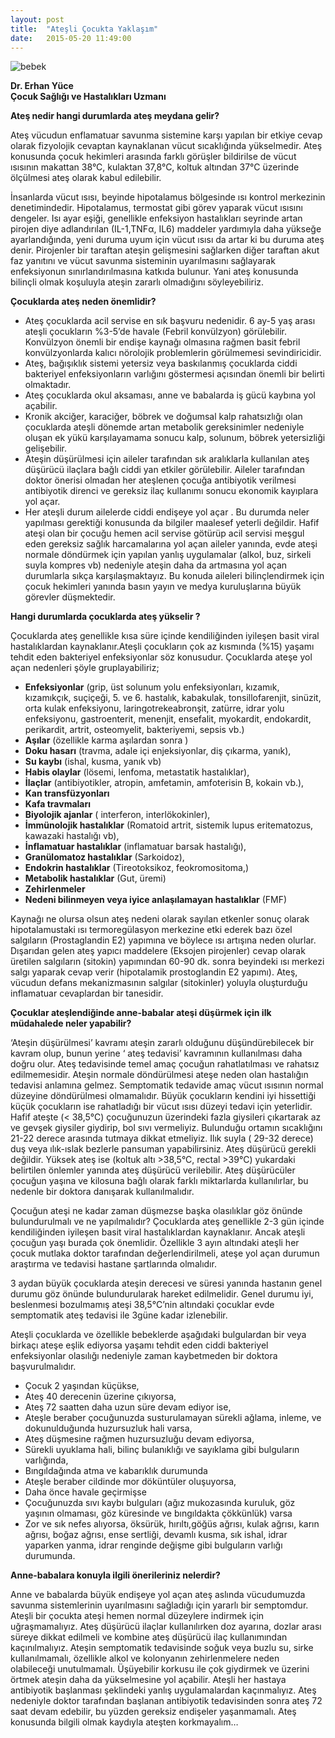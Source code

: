 ```yaml
---
layout: post
title:  "Ateşli Çocukta Yaklaşım"
date:   2015-05-20 11:49:00
---
```

![bebek](http://i.on5yirmi5.com/image/2012/04/24/270583.jpg)

**Dr. Erhan Yüce**  
**Çocuk Sağlığı ve Hastalıkları Uzmanı** 

__Ateş nedir hangi durumlarda ateş  meydana gelir?__

Ateş vücudun enflamatuar savunma sistemine karşı yapılan bir etkiye cevap olarak fizyolojik cevaptan kaynaklanan vücut sıcaklığında yükselmedir. Ateş konusunda çocuk hekimleri arasında farklı görüşler bildirilse de  vücut ısısının makattan 38°C, kulaktan 37,8°C, koltuk altından 37°C   üzerinde ölçülmesi ateş olarak kabul edilebilir. 

İnsanlarda vücut ısısı, beyinde hipotalamus bölgesinde ısı kontrol merkezinin denetimindedir.  Hipotalamus, termostat gibi görev yaparak vücut ısısını dengeler. Isı ayar eşiği, genellikle enfeksiyon hastalıkları seyrinde artan   pirojen diye adlandırılan (IL-1,TNFα, IL6) maddeler yardımıyla daha yükseğe ayarlandığında, yeni duruma uyum için vücut ısısı da artar ki bu duruma ateş denir. Pirojenler bir taraftan ateşin gelişmesini sağlarken diğer taraftan akut faz yanıtını ve vücut savunma sisteminin uyarılmasını sağlayarak enfeksiyonun sınırlandırılmasına katkıda bulunur. Yani  ateş konusunda bilinçli olmak koşuluyla ateşin zararlı olmadığını söyleyebiliriz.

**Çocuklarda ateş neden önemlidir?**

 - Ateş çocuklarda acil servise en sık başvuru nedenidir. 6 ay-5 yaş arası ateşli çocukların %3-5’de havale (Febril konvülzyon) görülebilir. Konvülzyon önemli bir endişe kaynağı olmasına rağmen basit febril konvülzyonlarda kalıcı nörolojik problemlerin görülmemesi sevindiricidir.
 - Ateş, bağışıklık sistemi yetersiz veya baskılanmış çocuklarda ciddi bakteriyel enfeksiyonların varlığını göstermesi açısından önemli bir belirti olmaktadır.
 - Ateş çocuklarda okul aksaması, anne ve babalarda iş gücü kaybına yol açabilir.
 - Kronik akciğer, karaciğer, böbrek ve doğumsal  kalp rahatsızlığı olan çocuklarda ateşli dönemde artan metabolik gereksinimler  nedeniyle oluşan ek yükü karşılayamama sonucu kalp, solunum, böbrek yetersizliği gelişebilir.
 - Ateşin düşürülmesi için aileler tarafından sık aralıklarla  kullanılan ateş düşürücü ilaçlara bağlı ciddi yan etkiler
   görülebilir. Aileler tarafından doktor önerisi olmadan her ateşlenen  çocuğa antibiyotik verilmesi antibiyotik direnci ve gereksiz ilaç kullanımı sonucu ekonomik kayıplara yol açar. 
 - Her ateşli durum ailelerde ciddi endişeye yol açar . Bu  durumda neler yapılması  gerektiği konusunda  da bilgiler maalesef   yeterli değildir. Hafif   ateşi olan bir çocuğu hemen acil servise götürüp acil servisi meşgul eden gereksiz sağlık harcamalarına yol açan aileler yanında, evde ateşi normale döndürmek için  yapılan yanlış uygulamalar (alkol, buz, sirkeli suyla kompres vb) nedeniyle ateşin daha da artmasına yol açan durumlarla sıkça karşılaşmaktayız. Bu konuda aileleri bilinçlendirmek için çocuk hekimleri yanında basın yayın ve medya kuruluşlarına büyük görevler düşmektedir.

**Hangi durumlarda çocuklarda ateş yükselir ?**

Çocuklarda ateş genellikle kısa süre içinde kendiliğinden iyileşen basit viral hastalıklardan kaynaklanır.Ateşli çocukların çok az kısmında (%15) yaşamı tehdit eden bakteriyel enfeksiyonlar söz konusudur. 
Çocuklarda ateşe yol açan nedenleri şöyle gruplayabiliriz;
 - **Enfeksiyonlar** (grip, üst solunum yolu enfeksiyonları, kızamık, kızamıkçık, suçiçeği, 5. ve 6. hastalık, kabakulak, tonsillofarenjit, sinüzit, orta kulak enfeksiyonu, laringotrekeabronşit, zatürre, idrar yolu  enfeksiyonu,  gastroenterit, menenjit, ensefalit, myokardit, endokardit, perikardit,  artrit, osteomyelit, bakteriyemi, sepsis vb.)
 - **Aşılar** (özellikle karma aşılardan sonra )
 - **Doku hasarı** (travma, adale içi enjeksiyonlar, diş çıkarma, yanık),
 - **Su kaybı** (ishal, kusma, yanık vb)
 - **Habis olaylar** (lösemi, lenfoma, metastatik hastalıklar),
 - **İlaçlar** (antibiyotikler, atropin, amfetamin, amfoterisin B, kokain vb.),
 - **Kan transfüzyonları**
 - **Kafa travmaları**
 - **Biyolojik ajanlar** ( interferon, interlökokinler),
 - **İmmünolojik hastalıklar** (Romatoid artrit, sistemik lupus eritematozus, kawazaki hastalığı vb),
 - **İnflamatuar hastalıklar** (inflamatuar barsak hastalığı),
 - **Granülomatoz hastalıklar** (Sarkoidoz),
 - **Endokrin hastalıklar** (Tireotoksikoz, feokromositoma,)
 - **Metabolik hastalıklar** (Gut, üremi) 
 - **Zehirlenmeler**
 - **Nedeni bilinmeyen veya iyice anlaşılamayan hastalıklar** (FMF)

Kaynağı ne olursa olsun ateş nedeni olarak sayılan etkenler sonuç olarak hipotalamustaki ısı termoregülasyon merkezine etki ederek bazı özel salgıların (Prostaglandin E2) yapımına ve böylece ısı artışına neden olurlar. Dışarıdan gelen ateş yapıcı maddelere (Eksojen pirojenler)  cevap olarak üretilen salgıların (sitokin) yapımından 60-90 dk. sonra beyindeki ısı merkezi salgı yaparak cevap verir (hipotalamik prostoglandin E2 yapımı). Ateş, vücudun defans mekanizmasının salgılar (sitokinler) yoluyla oluşturduğu inflamatuar cevaplardan bir tanesidir. 


**Çocuklar ateşlendiğinde anne-babalar ateşi düşürmek için ilk müdahalede neler yapabilir?**

‘Ateşin düşürülmesi’ kavramı ateşin zararlı olduğunu düşündürebilecek bir kavram olup, bunun yerine ‘ ateş tedavisi’ kavramının kullanılması daha doğru olur. Ateş tedavisinde temel amaç çocuğun rahatlatılması ve rahatsız edilmemesidir. Ateşin normale döndürülmesi  ateşe neden olan hastalığın tedavisi anlamına gelmez. Semptomatik tedavide amaç vücut ısısının normal düzeyine döndürülmesi olmamalıdır. Büyük çocukların kendini iyi hissettiği küçük çocukların ise rahatladığı bir vücut ısısı düzeyi tedavi için yeterlidir.
Hafif ateşte (< 38,5°C) çocuğunuzun üzerindeki fazla giysileri çıkartarak az ve gevşek giysiler giydirip, bol sıvı vermeliyiz. Bulunduğu ortamın sıcaklığını 21-22 derece arasında tutmaya dikkat etmeliyiz. Ilık suyla ( 29-32 derece) duş veya ılık-ıslak bezlerle pansuman yapabilirsiniz. Ateş düşürücü  gerekli değildir.
Yüksek ateş ise (koltuk altı >38,5°C, rectal >39°C) yukardaki belirtilen önlemler yanında ateş düşürücü verilebilir. Ateş düşürücüler çocuğun yaşına ve kilosuna bağlı olarak farklı miktarlarda kullanılırlar, bu nedenle bir doktora danışarak kullanılmalıdır.



Çocuğun ateşi ne kadar zaman düşmezse başka olasılıklar göz önünde bulundurulmalı ve ne yapılmalıdır? 
Çocuklarda ateş genellikle 2-3 gün içinde kendiliğinden iyileşen basit viral hastalıklardan kaynaklanır. Ancak ateşli çocuğun yaşı burada çok önemlidir. Özellikle  3 ayın altındaki  ateşli her çocuk mutlaka doktor tarafından değerlendirilmeli, ateşe yol açan durumun araştırma ve tedavisi hastane şartlarında olmalıdır.

3 aydan büyük çocuklarda ateşin derecesi ve süresi yanında  hastanın genel durumu göz önünde bulundurularak hareket edilmelidir. Genel durumu iyi,  beslenmesi bozulmamış ateşi 38,5°C’nin altındaki çocuklar evde semptomatik ateş tedavisi ile 3güne kadar izlenebilir. 

Ateşli çocuklarda ve özellikle bebeklerde aşağıdaki bulgulardan bir veya birkaçı ateşe eşlik ediyorsa yaşamı tehdit eden ciddi bakteriyel enfeksiyonlar olasılığı nedeniyle  zaman kaybetmeden bir doktora başvurulmalıdır.

 - Çocuk 2 yaşından küçükse,
 - Ateş 40 derecenin üzerine çıkıyorsa,
 - Ateş 72 saatten daha uzun süre devam ediyor ise,
 - Ateşle beraber çocuğunuzda susturulamayan sürekli ağlama, inleme, ve
   dokunulduğunda huzursuzluk hali varsa,
 - Ateş düşmesine rağmen huzursuzluğu devam ediyorsa,
 - Sürekli uyuklama hali, bilinç bulanıklığı ve sayıklama gibi
   bulguların varlığında,
 - Bıngıldağında atma ve kabarıklık durumunda
 - Ateşle beraber cildinde mor döküntüler oluşuyorsa,
 - Daha önce havale geçirmişse
 - Çocuğunuzda sıvı kaybı bulguları (ağız mukozasında kuruluk, göz
   yaşının olmaması, göz küresinde ve bıngıldakta çökkünlük) varsa
 - Zor  ve sık nefes alıyorsa, öksürük, hırıltı,göğüs ağrısı, kulak
   ağrısı, karın ağrısı, boğaz ağrısı, ense sertliği, devamlı kusma, sık
   ishal, idrar yaparken yanma, idrar renginde değişme gibi bulguların
   varlığı durumunda.

**Anne-babalara konuyla ilgili önerileriniz nelerdir?**
 
Anne ve babalarda büyük endişeye yol açan  ateş aslında vücudumuzda savunma sistemlerinin uyarılmasını sağladığı için yararlı bir semptomdur. Ateşli bir çocukta ateşi  hemen normal düzeylere indirmek için uğraşmamalıyız. Ateş düşürücü ilaçlar kullanılırken doz ayarına, dozlar arası süreye dikkat edilmeli ve kombine ateş düşürücü ilaç kullanımından kaçınılmalıyız. Ateşin semptomatik tedavisinde soğuk veya buzlu su, sirke kullanılmamalı, özellikle alkol ve kolonyanın zehirlenmelere neden olabileceği unutulmamalı. Üşüyebilir korkusu ile çok giydirmek ve üzerini örtmek ateşin daha da yükselmesine yol açabilir. Ateşli her hastaya antibiyotik başlanması  şeklindeki yanlış uygulamalardan kaçınmalıyız.  Ateş nedeniyle doktor tarafından başlanan antibiyotik tedavisinden sonra ateş 72 saat devam edebilir, bu  yüzden gereksiz endişeler yaşanmamalı. Ateş konusunda bilgili olmak kaydıyla ateşten korkmayalım…
